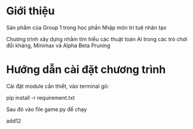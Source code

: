 # Giới thiệu

Sản phẩm của Group 1 trong học phần Nhập môn trí tuệ nhân tạo

Chương trình xây dựng nhằm tìm hiểu các thuật toán 
AI trong các trò chơi đối kháng, Minimax và 
Alpha Beta Pruning


# Hướng dẫn cài đặt chương trình
Cài đặt module cần thiết, vào terminal gõ:

pip install -r requirement.txt

Sau đó vào file game.py để chạy

add12